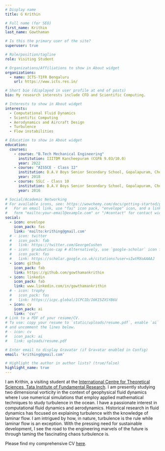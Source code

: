 ```yaml
---
# Display name
title: G Krithin

# Full name (for SEO)
first_name: Krithin
last_name: Gowthaman

# Is this the primary user of the site?
superuser: true

# Role/position/tagline
role: Visiting Student 

# Organizations/Affiliations to show in About widget
organizations:
  - name: ICTS-TIFR Bengaluru
    url: https://www.icts.res.in/

# Short bio (displayed in user profile at end of posts)
bio: My research interests include CFD and Scientific Computing.

# Interests to show in About widget
interests:
  - Computational Fluid Dynamics
  - Scientific Computing
  - Aerodynamics and Aircraft Design
  - Turbulence
  - Flow instabilities

# Education to show in About widget
education:
  courses:
    - course: "B.Tech Mechanical Engineering"
      institution: IIITDM Kancheepuram (CGPA 9.03/10.0)
      year: 2022
    - course: "AISSCE - Class 12"
      institution: D.A.V Boys Senior Secondary School, Gopalapuram, Chennai (Marks 486/500)
      year: 2018
    - course: SSLC - Class 10 
      institution: D.A.V Boys Senior Secondary School, Gopalapuram, Chennai (CGPA 10.0/10.0)
      year: 2016

# Social/Academic Networking
# For available icons, see: https://wowchemy.com/docs/getting-started/page-builder/#icons
#   For an email link, use "fas" icon pack, "envelope" icon, and a link in the
#   form "mailto:your-email@example.com" or "/#contact" for contact widget.
social:
  - icon: envelope
    icon_pack: fas
    link: 'mailto:krithing@gmail.com'
  # - icon: twitter
  #   icon_pack: fab
  #   link: https://twitter.com/GeorgeCushen
  # - icon: graduation-cap # Alternatively, use `google-scholar` icon from `ai` icon pack
  #   icon_pack: fas
  #   link: https://scholar.google.co.uk/citations?user=sIwtMXoAAAAJ
  - icon: github
    icon_pack: fab
    link: https://github.com/gowthamankrithin
  - icon: linkedin
    icon_pack: fab
    link: www.linkedin.com/in/gowthamankrithin
  # - icon: trophy
  #   icon_pack: fas
  #   link: https://icpc.global/ICPCID/I6KI5ZXSYB6U
  - icon: cv
    icon_pack: ai
    link: 'cv/' 
# Link to a PDF of your resume/CV.
# To use: copy your resume to `static/uploads/resume.pdf`, enable `ai` icons in `params.toml`,
# and uncomment the lines below.
# - icon: cv
#   icon_pack: ai
#   link: uploads/resume.pdf

# Enter email to display Gravatar (if Gravatar enabled in Config)
email: 'krithing@gmail.com'

# Highlight the author in author lists? (true/false)
highlight_name: true
---
```


I am Krithin, a visiting student at the [International Centre for Theoretical Sciences, Tata Institute of Fundamental Research](https://www.icts.res.in/). I am presently studying two dimensional vorticity in the context of geophysical fluid dynamics where I use numerical simulations that employ applied mathematical techniques to study turbulence in the ocean. I have a passionate interest in computational fluid dynamics and aerodynamics. Historical research in fluid dynamics has focused on explaining turbulence with the knowledge of laminar flow. I am intrigued by how, in nature, turbulence is the rule while laminar flow is an exception. With the pressing need for sustainable development, I see the road to the engineering marvels of the future is through taming the fascinating chaos turbulence is.

Please find my comprehensive CV <a href="cv/Krithin_CV.pdf" target="_blank" rel="noopener noreferrer">here</a>.